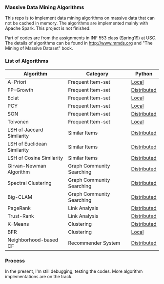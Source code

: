 ### Massive Data Mining Algorithms

This repo is to implement data mining algorithms on massive data that can not be cached in memory. The algorithms are implemented mainly with Apache Spark. This project is not finished.

 Part of codes are from the assignments in INF 553 class (Spring19) at USC. The details of algorithms can be found in http://www.mmds.org and "The Mining of Massive Dataset" book.

### List of Algorithms

| Algorithm | Category| Python
| ---- | ---- |---- |
A-Priori | Frequent Item-set | [Local](python/datming/freq_itemset/apriori.py)
FP-Growth | Frequent Item-set | [Distributed](python/datming/freq_itemset/fpgrowth.py)
Eclat | Frequent Item-set | [Local](python/datming/freq_itemset/eclat.py)
PCY | Frequent Item-set | [Local](python/datming/freq_itemset/pcy.py)
SON | Frequent Item-set | [Distributed](python/datming/freq_itemset/son.py)
Toivonen | Frequent Item-set | [Local](python/datming/freq_itemset/toivonen.py)
LSH of Jaccard Similarity | Similar Items | [Distributed](python/datming/similar_items/jaccard_similarity.py)
LSH of Euclidean Similarity | Similar Items | [Distributed](python/datming/similar_items/lsh_euclidean.py)
LSH of Cosine Similarity | Similar Items | [Distributed](python/datming/similar_items/lsh_cosine.py)
Girvan-Newman Algorithm | Graph Community Searching | [Distributed](python/datming/graph/community/girvan_newman.py)
Spectral Clustering | Graph Community Searching | [Distributed](python/datming/graph/community/spectral_clustering.pu)
Big-CLAM | Graph Community Searching | [Distributed](python/datming/graph/community/big_clam.py)
PageRank | Link Analysis | [Distributed](python/datming/graph/link_analysis/page_rank.py)
Trust-Rank | Link Analysis | [Distributed](python/datming/graph/link_analysis/trust_rank.py)
K-Means | Clustering | [Distributed](python/datming/clustering/k_means.py)
BFR | Clustering | [Local](python/datming/clustering/bfr.py)
Neighborhood-based CF | Recommender System | [Distributed](python/datming/recommender/neighbohood_based_cf.py)

### Process
In the present, I'm still debugging, testing the codes. More algorithm implementations are on the track.
